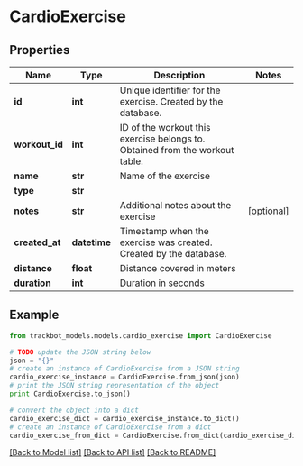 # CardioExercise


## Properties
Name | Type | Description | Notes
------------ | ------------- | ------------- | -------------
**id** | **int** | Unique identifier for the exercise. Created by the database. | 
**workout_id** | **int** | ID of the workout this exercise belongs to. Obtained from the workout table. | 
**name** | **str** | Name of the exercise | 
**type** | **str** |  | 
**notes** | **str** | Additional notes about the exercise | [optional] 
**created_at** | **datetime** | Timestamp when the exercise was created. Created by the database. | 
**distance** | **float** | Distance covered in meters | 
**duration** | **int** | Duration in seconds | 

## Example

```python
from trackbot_models.models.cardio_exercise import CardioExercise

# TODO update the JSON string below
json = "{}"
# create an instance of CardioExercise from a JSON string
cardio_exercise_instance = CardioExercise.from_json(json)
# print the JSON string representation of the object
print CardioExercise.to_json()

# convert the object into a dict
cardio_exercise_dict = cardio_exercise_instance.to_dict()
# create an instance of CardioExercise from a dict
cardio_exercise_from_dict = CardioExercise.from_dict(cardio_exercise_dict)
```
[[Back to Model list]](../README.md#documentation-for-models) [[Back to API list]](../README.md#documentation-for-api-endpoints) [[Back to README]](../README.md)



